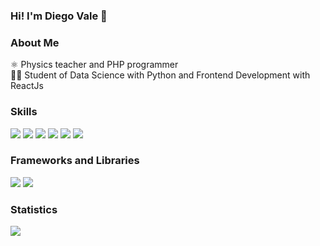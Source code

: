 ### Hi! I'm Diego Vale   👋

### About Me  

⚛️ Physics teacher and PHP programmer<br/>
👨‍🎓 Student of Data Science with Python and Frontend Development with ReactJs<br/>

### Skills

<span><img src="https://img.shields.io/badge/HTML5-E34F26?style=flat&logo=html5&logoColor=white"></span>
<span><img src="https://img.shields.io/badge/CSS3-1572B6?style=flat&logo=css3&logoColor=white"></span>
<span><img src="https://img.shields.io/badge/JavaScript-323330?style=flat&logo=javascript&logoColor=F7DF1E"></span>
<span><img src="https://img.shields.io/badge/PHP-777BB4?style=flat&logo=php&logoColor=white"></span>
<span><img src="https://img.shields.io/badge/MySQL-00000F?style=flat&logo=mysql&logoColor=white"></span>
<span><img src="https://img.shields.io/badge/Python-14354C?style=flat&logo=python&logoColor=white"></span>

### Frameworks and Libraries

<span><img src="https://img.shields.io/badge/Bootstrap-563D7C?style=flat&logo=bootstrap&logoColor=white"></span>
<span><img src="https://img.shields.io/badge/React-20232A?style=flat&logo=react&logoColor=61DAFB"></span>

### Statistics

<img src="https://github-readme-stats.vercel.app/api/top-langs/?username=diegovalesilva&layout=compact&theme=dark">





